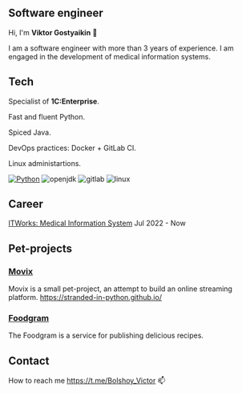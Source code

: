 Software engineer
---
Hi, I'm **Viktor Gostyaikin** 👋


I am a software engineer with more than 3 years of experience. I am engaged in the development of medical information systems.


Tech
---
Specialist of **1C:Enterprise**.

Fast and fluent Python.

Spiced Java.

DevOps practices: Docker + GitLab CI.

Linux administartions.

[![Python](https://img.shields.io/badge/Python-3776AB?style=for-the-badge&logo=python&logoColor=white)](https://www.python.org/)
![openjdk](https://img.shields.io/badge/Java-ED8B00?style=for-the-badge&logo=openjdk&logoColor=white)
![gitlab](https://img.shields.io/badge/GitLab-330F63?style=for-the-badge&logo=gitlab&logoColor=white)
![linux](https://img.shields.io/badge/Linux-FCC624?style=for-the-badge&logo=linux&logoColor=black)
 
Career
---
[ITWorks: Medical Information System](https://mis.itworks.group/)
Jul 2022 - Now

Pet-projects
---
### [Movix](https://github.com/stranded-in-python/movix)

Movix is a small pet-project, an attempt to build an online streaming platform.
https://stranded-in-python.github.io/

### [Foodgram](https://github.com/Viktor-Gostyaikin/foodgram-project-react)

The Foodgram is a service for publishing delicious recipes.

Contact
---
How to reach me https://t.me/Bolshoy_Victor 📫

<!---
Viktor-Gostyaikin/Viktor-Gostyaikin is a ✨ special ✨ repository because its `README.md` (this file) appears on your GitHub profile.
You can click the Preview link to take a look at your changes.
--->
